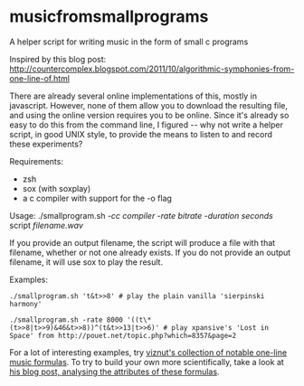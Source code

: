 musicfromsmallprograms
======================

A helper script for writing music in the form of small c programs

Inspired by this blog post: http://countercomplex.blogspot.com/2011/10/algorithmic-symphonies-from-one-line-of.html

There are already several online implementations of this, mostly in javascript. However, none of them allow you to download the resulting file, and using the online version requires you to be online. Since it's already so easy to do this from the command line, I figured -- why not write a helper script, in good UNIX style, to provide the means to listen to and record these experiments?

Requirements:
* zsh
* sox (with soxplay)
* a c compiler with support for the -o flag

Usage: ./smallprogram.sh _-cc compiler_ _-rate bitrate_ _-duration seconds_ script _filename.wav_

If you provide an output filename, the script will produce a file with that filename, whether or not one already exists. If you do not provide an output filename, it will use sox to play the result.

Examples:

    ./smallprogram.sh 't&t>>8' # play the plain vanilla 'sierpinski harmony'
    
    ./smallprogram.sh -rate 8000 '((t\*(t>>8|t>>9)&46&t>>8))^(t&t>>13|t>>6)' # play xpansive's 'Lost in Space' from http://pouet.net/topic.php?which=8357&page=2

For a lot of interesting examples, try [viznut's collection of notable one-line music formulas](http://pelulamu.net/countercomplex/music_formula_collection.txt). To try to build your own more scientifically, take a look at [his blog post, analysing the attributes of these formulas](http://countercomplex.blogspot.com/2011/10/some-deep-analysis-of-one-line-music.html).

